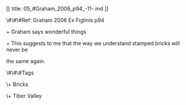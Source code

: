 [[
title: 05_#Graham_2006_p94_-11-.md
]]

\\\#\\\#\\\#Ref: Graham 2006 Ex Figlinis p94



\+ Graham says wonderful things



\+ This suggests to me that the way we understand stamped bricks will never
be

the same again.



\\\#\\\#\\\#Tags

\\+ Bricks

\\+ Tiber Valley
